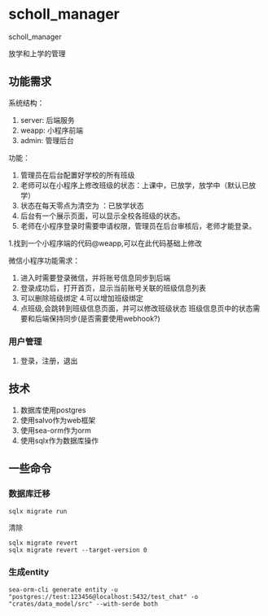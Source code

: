 # scholl_manager
scholl_manager

放学和上学的管理


## 功能需求
系统结构：
1. server: 后端服务
2. weapp: 小程序前端
3. admin: 管理后台

功能：
1. 管理员在后台配置好学校的所有班级
2. 老师可以在小程序上修改班级的状态：上课中，已放学，放学中（默认已放学）
3. 状态在每天零点为清空为 ：已放学状态
4. 后台有一个展示页面，可以显示全校各班级的状态。
5. 老师在小程序登录时需要申请权限，管理员在后台审核后，老师才能登录。


1.找到一个小程序端的代码@weapp,可以在此代码基础上修改


微信小程序功能需求：
1. 进入时需要登录微信，并将账号信息同步到后端
2. 登录成功后，打开首页，显示当前账号关联的班级信息列表
3. 可以删除班级绑定
4.可以增加班级绑定
5. 点班级,会跳转到班级信息页面，并可以修改班级状态
    班级信息页中的状态需要和后端保持同步(是否需要使用webhook?)



### 用户管理
1. 登录，注册，退出

## 技术
1. 数据库使用postgres
1. 使用salvo作为web框架
1. 使用sea-orm作为orm
1. 使用sqlx作为数据库操作

## 一些命令

### 数据库迁移
```bash
sqlx migrate run
```

清除
```
sqlx migrate revert 
sqlx migrate revert --target-version 0

```


### 生成entity
```
sea-orm-cli generate entity -u "postgres://test:123456@localhost:5432/test_chat" -o "crates/data_model/src" --with-serde both
```